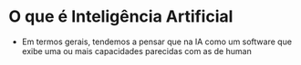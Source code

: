 # O que é Inteligência Artificial
- Em termos gerais, tendemos a pensar que na IA como um software que exibe uma ou mais capacidades parecidas com as de human